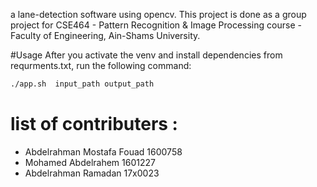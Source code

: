 a lane-detection software using opencv. This project is done as a group project for CSE464 - Pattern Recognition & Image Processing course - Faculty of Engineering, Ain-Shams University.

#Usage 
After you activate the venv and install dependencies from requrments.txt, run the following command: 
```bash
./app.sh  input_path output_path
```

# list of contributers :
* Abdelrahman Mostafa Fouad 1600758
* Mohamed Abdelrahem 1601227
* Abdelrahman Ramadan 17x0023
